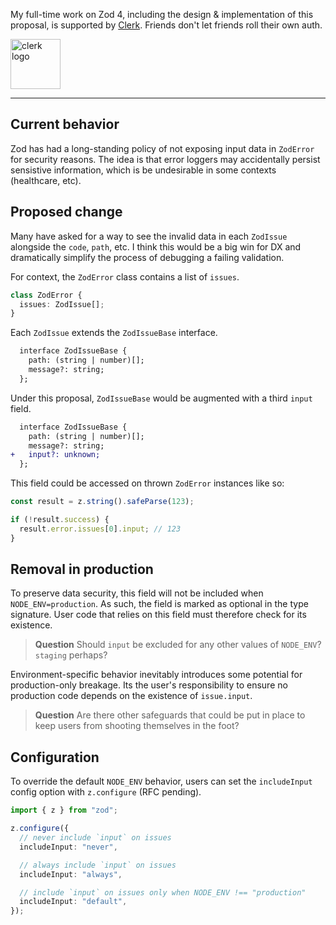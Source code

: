 My full-time work on Zod 4, including the design & implementation of this proposal, is supported by [Clerk](https://go.clerk.com/DHliRIG). Friends don't let friends roll their own auth.

<a href="https://go.clerk.com/DHliRIG">
  <img src="https://github.com/colinhacks/zod/assets/3084745/22a4a523-5845-4ac7-b5be-02fbf436409f" alt="clerk logo" height="80" />
</a>

---

## Current behavior

Zod has had a long-standing policy of not exposing input data in `ZodError` for security reasons. The idea is that error loggers may accidentally persist sensistive information, which is be undesirable in some contexts (healthcare, etc).

## Proposed change

Many have asked for a way to see the invalid data in each `ZodIssue` alongside the `code`, `path`, etc. I think this would be a big win for DX and dramatically simplify the process of debugging a failing validation.

For context, the `ZodError` class contains a list of `issues`.

```ts
class ZodError {
  issues: ZodIssue[];
}
```

Each `ZodIssue` extends the `ZodIssueBase` interface.

```diff
  interface ZodIssueBase {
    path: (string | number)[];
    message?: string;
  };
```

Under this proposal, `ZodIssueBase` would be augmented with a third `input` field.

```diff
  interface ZodIssueBase {
    path: (string | number)[];
    message?: string;
+   input?: unknown;
  };
```

This field could be accessed on thrown `ZodError` instances like so:

```ts
const result = z.string().safeParse(123);

if (!result.success) {
  result.error.issues[0].input; // 123
}
```

## Removal in production

To preserve data security, this field will not be included when `NODE_ENV=production`. As such, the field is marked as optional in the type signature. User code that relies on this field must therefore check for its existence.

> **Question** Should `input` be excluded for any other values of `NODE_ENV`? `staging` perhaps?

Environment-specific behavior inevitably introduces some potential for production-only breakage. Its the user's responsibility to ensure no production code depends on the existence of `issue.input`.

> **Question** Are there other safeguards that could be put in place to keep users from shooting themselves in the foot?

## Configuration

To override the default `NODE_ENV` behavior, users can set the `includeInput` config option with `z.configure` (RFC pending).

```ts
import { z } from "zod";

z.configure({
  // never include `input` on issues
  includeInput: "never",

  // always include `input` on issues
  includeInput: "always",

  // include `input` on issues only when NODE_ENV !== "production"
  includeInput: "default",
});
```
